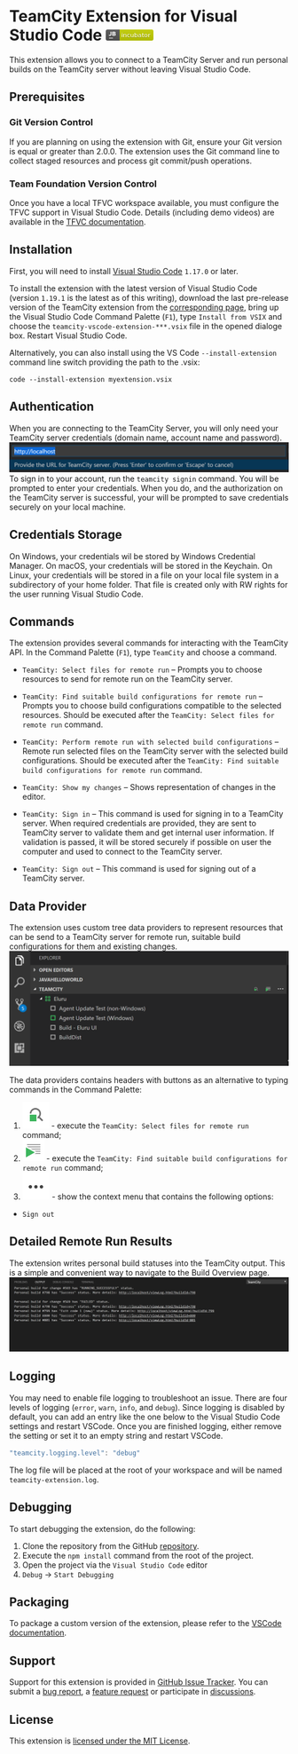 # TeamCity Extension for Visual Studio Code [![JetBrains incubator project](assets/project-incubator-brightgreen.png)](https://confluence.jetbrains.com/display/ALL/JetBrains+on+GitHub)

This extension allows you to connect to a TeamCity Server and run personal builds on the TeamCity server without leaving Visual Studio Code.

## Prerequisites
### Git Version Control
If you are planning on using the extension with Git, ensure your Git version is equal or greater than 2.0.0. The extension uses the Git command line to collect staged resources and process git commit/push operations. 

### Team Foundation Version Control
Once you have a local TFVC workspace available, you must configure the TFVC support in Visual Studio Code. Details (including demo videos) are available in the [TFVC documentation](https://github.com/microsoft/vsts-vscode/blob/master/TFVC_README.md).

## Installation
First, you will need to install [Visual Studio Code](https://code.visualstudio.com/download) `1.17.0` or later.

To install the extension with the latest version of Visual Studio Code (version `1.19.1` is the latest as of this writing), download the last pre-release version of the TeamCity extension from the [corresponding page](https://github.com/JetBrains/teamcity-vscode-extension/releases), bring up the Visual Studio Code Command Palette (`F1`), type `Install from VSIX` and choose the `teamcity-vscode-extension-***.vsix` file in the opened dialoge box. Restart Visual Studio Code. 

Alternatively, you can also install using the VS Code ```--install-extension``` command line switch providing the path to the .vsix: 
```
code --install-extension myextension.vsix
```
## Authentication
When you are connecting to the TeamCity Server, you will only need your TeamCity server credentials (domain name, account name and password).
![Sign in command](assets/tc-signin-command.png)
To sign in to your account, run the `teamcity signin` command. You will be prompted to enter your credentials. When you do, and the authorization on the TeamCity server is successful, your will be prompted to save credentials securely on your local machine.

## Credentials Storage
On Windows, your credentials wil be stored by Windows Credential Manager. On macOS, your credentials will be stored in the Keychain. On Linux, your credentials will be stored in a file on your local file system in a subdirectory of your home folder. That file is created only with RW rights for the user running Visual Studio Code.

## Commands
The extension provides several commands for interacting with the TeamCity API. 
In the Command Palette (`F1`), type `TeamCity` and choose a command.

* `TeamCity: Select files for remote run` – Prompts you to choose resources to send for remote run on the TeamCity server.

* `TeamCity: Find suitable build configurations for remote run` – Prompts you to choose build configurations compatible to the selected resources.
Should be executed after the `TeamCity: Select files for remote run` command.

* `TeamCity: Perform remote run with selected build configurations` – Remote run selected files on the TeamCity server with the selected build configurations.
Should be executed after the `TeamCity: Find suitable build configurations for remote run` command.

* `TeamCity: Show my changes` – Shows representation of changes in the editor.

* `TeamCity: Sign in` – This command is used for signing in to a TeamCity server. When required credentials are provided, they are sent to TeamCity server
to validate them and get internal user information. If validation is passed, it will be stored securely if possible on user
the computer and used to connect to the TeamCity server.

* `TeamCity: Sign out` – This command is used for signing out of a TeamCity server.

## Data Provider
The extension uses custom tree data providers to represent resources that can be send to a TeamCity server for remote run, suitable build configurations for them and existing changes.
![Tree Data Provider](assets/tc-build-configuration-provider.png)

The data providers contains headers with buttons as an alternative to typing commands in the Command Palette:
1. ![Find Suitable Build Cnfigurations](assets/tc-find-suitable-build-configurations.png) - execute the `TeamCity: Select files for remote run` command;
2. ![Remote Run](assets/tc-remote-run.png) - execute the `TeamCity: Find suitable build configurations for remote run` command;
3. ![Show Context Menu](assets/tc-show-context-menu.png) - show the context menu that contains the following options:
* `Sign out`

## Detailed Remote Run Results
The extension writes personal build statuses into the TeamCity output. This is a simple and convenient way to navigate to the Build Overview page.
![TeamCity Output](assets/tc-notifications.png)

## Logging
You may need to enable file logging to troubleshoot an issue. There are four levels of logging (`error`,
`warn`, `info`, and `debug`). Since logging is disabled by default, you can add an entry like the one below
to the Visual Studio Code settings and restart VSCode. Once you are finished logging, either remove the setting or set it to an empty string and restart VSCode.
```javascript
"teamcity.logging.level": "debug"
```
The log file will be placed at the root of your workspace and will be named `teamcity-extension.log`.

## Debugging
To start debugging the extension, do the following:
1. Clone the repository from the GitHub [repository](https://github.com/JetBrains/teamcity-vscode-extension/issues).
2. Execute the `npm install` command from the root of the project.
3. Open the project via the `Visual Studio Code` editor
4. `Debug` -> `Start Debugging` 

## Packaging
To package a custom version of the extension, please refer to the [VSCode documentation](https://code.visualstudio.com/docs/extensions/publish-extension#_packaging-extensions).

## Support
Support for this extension is provided in [GitHub Issue Tracker](https://github.com/JetBrains/teamcity-vscode-extension/issues/new). You
can submit a [bug report](https://github.com/JetBrains/teamcity-vscode-extension/issues/new), a [feature request](https://github.com/JetBrains/teamcity-vscode-extension/issues/new)
or participate in [discussions](https://github.com/JetBrains/teamcity-vscode-extension/issues).

## License
This extension is [licensed under the MIT License](LICENSE.txt).

